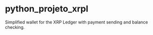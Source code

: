 # python_projeto_xrpl
Simplified wallet for the XRP Ledger with payment sending and balance checking.
